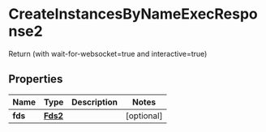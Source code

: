 

# CreateInstancesByNameExecResponse2

Return (with wait-for-websocket=true and interactive=true)
## Properties

Name | Type | Description | Notes
------------ | ------------- | ------------- | -------------
**fds** | [**Fds2**](Fds2.md) |  |  [optional]



